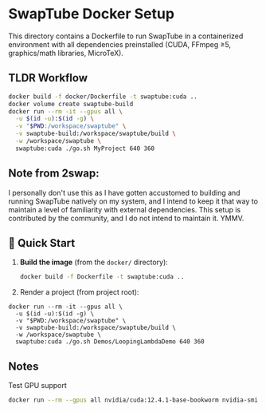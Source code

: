 # SwapTube Docker Setup

This directory contains a Dockerfile to run SwapTube in a containerized environment with all dependencies preinstalled (CUDA, FFmpeg ≥5, graphics/math libraries, MicroTeX).

## TLDR Workflow

```bash
docker build -f docker/Dockerfile -t swaptube:cuda ..
docker volume create swaptube-build
docker run --rm -it --gpus all \
  -u $(id -u):$(id -g) \
  -v "$PWD:/workspace/swaptube" \
  -v swaptube-build:/workspace/swaptube/build \
  -w /workspace/swaptube \
  swaptube:cuda ./go.sh MyProject 640 360
```


## Note from 2swap:

I personally don't use this as I have gotten accustomed to building and running SwapTube natively on my system, and I intend to keep it that way to maintain a level of familiarity with external dependencies. This setup is contributed by the community, and I do not intend to maintain it. YMMV.

## 🐳 Quick Start

1. **Build the image** (from the `docker/` directory):

   ```bash
   docker build -f Dockerfile -t swaptube:cuda ..
   ```
2. Render a project (from project root):

  ```
  docker run --rm -it --gpus all \
    -u $(id -u):$(id -g) \
    -v "$PWD:/workspace/swaptube" \
    -v swaptube-build:/workspace/swaptube/build \
    -w /workspace/swaptube \
    swaptube:cuda ./go.sh Demos/LoopingLambdaDemo 640 360
  ```


## Notes

Test GPU support

```bash
docker run --rm --gpus all nvidia/cuda:12.4.1-base-bookworm nvidia-smi
```

